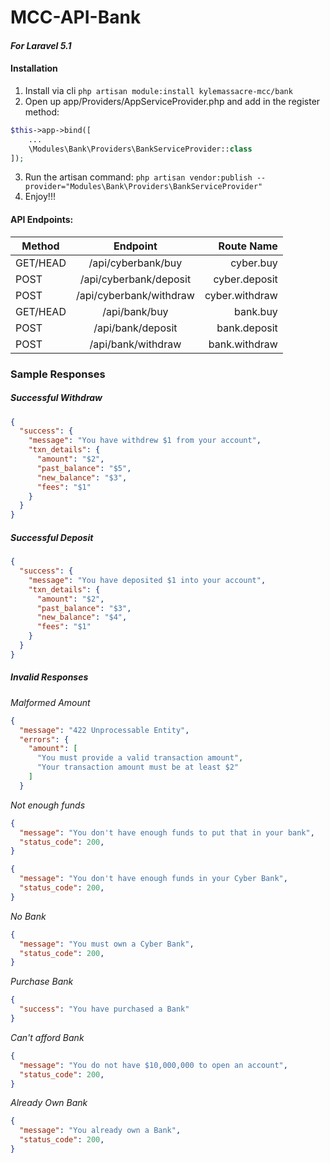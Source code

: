 # MCC-API-Bank
#### _For Laravel 5.1_

#### Installation
1. Install via cli
```php artisan module:install kylemassacre-mcc/bank```
2. Open up app/Providers/AppServiceProvider.php and add in the register method:
```php
$this->app->bind([
    ...
    \Modules\Bank\Providers\BankServiceProvider::class
]);
```
3. Run the artisan command:
```php artisan vendor:publish --provider="Modules\Bank\Providers\BankServiceProvider"```
4. Enjoy!!!
#### API Endpoints:

| Method        | Endpoint                  | Route Name    |
| ------------- |:-------------------------:| -------------:|
|GET/HEAD       |/api/cyberbank/buy         | cyber.buy     |
|POST           |/api/cyberbank/deposit     | cyber.deposit |
|POST           |/api/cyberbank/withdraw    | cyber.withdraw|
|GET/HEAD       |/api/bank/buy              | bank.buy      |
|POST           |/api/bank/deposit          | bank.deposit  |
|POST           | /api/bank/withdraw        | bank.withdraw | 

### Sample Responses
##### Successful Withdraw
```json
{
  "success": {
    "message": "You have withdrew $1 from your account",
    "txn_details": {
      "amount": "$2",
      "past_balance": "$5",
      "new_balance": "$3",
      "fees": "$1"
    }
  }
}
```
##### Successful Deposit
```json
{
  "success": {
    "message": "You have deposited $1 into your account",
    "txn_details": {
      "amount": "$2",
      "past_balance": "$3",
      "new_balance": "$4",
      "fees": "$1"
    }
  }
}
```
##### Invalid Responses
*_Malformed Amount_*
```json
{
  "message": "422 Unprocessable Entity",
  "errors": {
    "amount": [
      "You must provide a valid transaction amount",
      "Your transaction amount must be at least $2"
    ]
  }
  ```
  *_Not enough funds_*
  ```json
  {
    "message": "You don't have enough funds to put that in your bank",
    "status_code": 200,
  }
  ```
  ```json
  {
    "message": "You don't have enough funds in your Cyber Bank",
    "status_code": 200,
  }
  ```
  *_No Bank_*
  ```json
  {
    "message": "You must own a Cyber Bank",
    "status_code": 200,
  }
  ```
  *_Purchase Bank_*
  ```json
{
    "success": "You have purchased a Bank"
}
```
*_Can't afford Bank_*
```json
{
  "message": "You do not have $10,000,000 to open an account",
  "status_code": 200,
}
```
*_Already Own Bank_*
```json
{
  "message": "You already own a Bank",
  "status_code": 200,
}
```